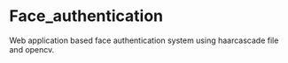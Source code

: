 # Face_authentication
Web application based face authentication system using haarcascade file and opencv.
